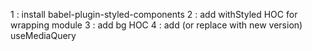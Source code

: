 1 : install babel-plugin-styled-components
2 : add withStyled HOC for wrapping module 
3 : add bg HOC 
4 : add (or replace with new version) useMediaQuery
